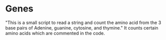 # Genes
"This is a small script to read a string and count the amino acid from the 3 base pairs of Adenine, guanine, cytosine, and thymine."
It counts certain amino acids which are commented in the code.
